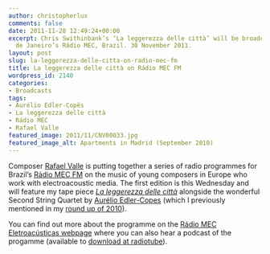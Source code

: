 ```yaml
---
author: christopherlux
comments: false
date: 2011-11-28 12:49:24+00:00
excerpt: Chris Swithinbank’s ‘La leggerezza delle città’ will be broadcast on Rio
  de Janeiro’s Rádio MEC, Brazil. 30 November 2011.
layout: post
slug: la-leggerezza-delle-citta-on-radio-mec-fm
title: La leggerezza delle città on Rádio MEC FM
wordpress_id: 2140
categories:
- Broadcasts
tags:
- Aurélio Edler-Copês
- La leggerezza delle città
- Rádio MEC
- Rafael Valle
featured_image: 2011/11/CNV00033.jpg
featured_image_alt: Apartments in Madrid (September 2010)
---
```


Composer [Rafael Valle](http://www.rafaelvalle.com/) is putting together a series of radio programmes for Brazil’s [Rádio MEC FM](http://radiomec.com.br/eletroacusticas/index.php) on the music of young composers in Europe who work with electroacoustic media. The first edition is this Wednesday and will feature my tape piece [_La leggerezza delle città_](http://www.chrisswithinbank.net/2010/08/la-leggerezza-delle-citta/) alongside the wonderful Second String Quartet by [Aurélio Edler-Copes](http://www.edler-copes.com/) (which I previously mentioned in my [round up of 2010](http://www.chrisswithinbank.net/2010/12/2010-a-miscellany/)).

You can find out more about the programme on the [Rádio MEC Eletroacústicas webpage](http://radiomec.com.br/eletroacusticas/index.php) where you can also hear a podcast of the progamme (available to [download at radiotube](http://www.radiotube.org.br/detalhes.php?id=10614&opt=7&us=1276)).

